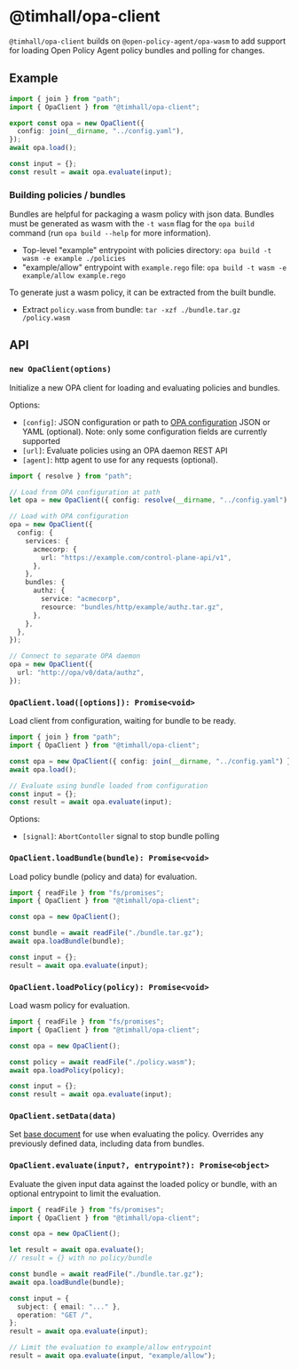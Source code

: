 # @timhall/opa-client

`@timhall/opa-client` builds on `@open-policy-agent/opa-wasm` to add support for loading Open Policy Agent policy bundles and polling for changes.

## Example

```ts
import { join } from "path";
import { OpaClient } from "@timhall/opa-client";

export const opa = new OpaClient({
  config: join(__dirname, "../config.yaml"),
});
await opa.load();

const input = {};
const result = await opa.evaluate(input);
```

### Building policies / bundles

Bundles are helpful for packaging a wasm policy with json data. Bundles must be generated as wasm with the `-t wasm` flag for the `opa build` command (run `opa build --help` for more information).

- Top-level "example" entrypoint with policies directory: `opa build -t wasm -e example ./policies`
- "example/allow" entrypoint with `example.rego` file: `opa build -t wasm -e example/allow example.rego`

To generate just a wasm policy, it can be extracted from the built bundle.

- Extract `policy.wasm` from bundle: `tar -xzf ./bundle.tar.gz /policy.wasm`

## API

### `new OpaClient(options)`

Initialize a new OPA client for loading and evaluating policies and bundles.

Options:

- `[config]`: JSON configuration or path to [OPA configuration](https://www.openpolicyagent.org/docs/latest/configuration/#bundles) JSON or YAML (optional). Note: only some configuration fields are currently supported
- `[url]`: Evaluate policies using an OPA daemon REST API
- `[agent]`: http agent to use for any requests (optional).

```ts
import { resolve } from "path";

// Load from OPA configuration at path
let opa = new OpaClient({ config: resolve(__dirname, "../config.yaml") });

// Load with OPA configuration
opa = new OpaClient({
  config: {
    services: {
      acmecorp: {
        url: "https://example.com/control-plane-api/v1",
      },
    },
    bundles: {
      authz: {
        service: "acmecorp",
        resource: "bundles/http/example/authz.tar.gz",
      },
    },
  },
});

// Connect to separate OPA daemon
opa = new OpaClient({
  url: "http://opa/v0/data/authz",
});
```

### `OpaClient.load([options]): Promise<void>`

Load client from configuration, waiting for bundle to be ready.

```ts
import { join } from "path";
import { OpaClient } from "@timhall/opa-client";

const opa = new OpaClient({ config: join(__dirname, "../config.yaml") });
await opa.load();

// Evaluate using bundle loaded from configuration
const input = {};
const result = await opa.evaluate(input);
```

Options:

- `[signal]`: `AbortContoller` signal to stop bundle polling

### `OpaClient.loadBundle(bundle): Promise<void>`

Load policy bundle (policy and data) for evaluation.

```ts
import { readFile } from "fs/promises";
import { OpaClient } from "@timhall/opa-client";

const opa = new OpaClient();

const bundle = await readFile("./bundle.tar.gz");
await opa.loadBundle(bundle);

const input = {};
result = await opa.evaluate(input);
```

### `OpaClient.loadPolicy(policy): Promise<void>`

Load wasm policy for evaluation.

```ts
import { readFile } from "fs/promises";
import { OpaClient } from "@timhall/opa-client";

const opa = new OpaClient();

const policy = await readFile("./policy.wasm");
await opa.loadPolicy(policy);

const input = {};
const result = await opa.evaluate(input);
```

### `OpaClient.setData(data)`

Set [base document](https://www.openpolicyagent.org/docs/latest/philosophy/#the-opa-document-model) for use when evaluating the policy. Overrides any previously defined data, including data from bundles.

### `OpaClient.evaluate(input?, entrypoint?): Promise<object>`

Evaluate the given input data against the loaded policy or bundle, with an optional entrypoint to limit the evaluation.

```ts
import { readFile } from "fs/promises";
import { OpaClient } from "@timhall/opa-client";

const opa = new OpaClient();

let result = await opa.evaluate();
// result = {} with no policy/bundle

const bundle = await readFile("./bundle.tar.gz");
await opa.loadBundle(bundle);

const input = {
  subject: { email: "..." },
  operation: "GET /",
};
result = await opa.evaluate(input);

// Limit the evaluation to example/allow entrypoint
result = await opa.evaluate(input, "example/allow");
```

